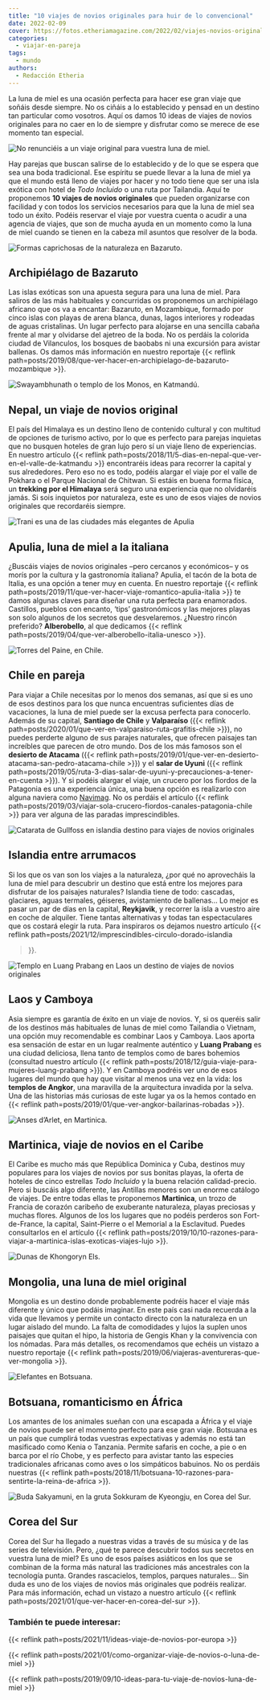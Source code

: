 ```yaml
---
title: "10 viajes de novios originales para huir de lo convencional"
date: 2022-02-09
cover: https://fotos.etheriamagazine.com/2022/02/viajes-novios-originales-pareja.jpg
categories: 
  - viajar-en-pareja
tags: 
  - mundo
authors: 
  - Redacción Etheria
---
```


La luna de miel es una ocasión perfecta para hacer ese gran viaje que soñáis desde siempre. No os ciñáis a lo establecido y pensad en un destino tan particular como vosotros. Aquí os damos 10 ideas de viajes de novios originales para no caer en lo de siempre y disfrutar como se merece de ese momento tan especial.

![No renunciéis a un viaje original para vuestra luna de miel.](https://fotos.etheriamagazine.com/2022/02/viajes-novios-originales-pareja.jpg "No renunciéis a un viaje original para vuestra luna de miel.")

Hay parejas que buscan salirse de lo establecido y de lo que se espera que sea una boda 
tradicional. Ese espíritu se puede llevar a la luna de miel ya que el mundo está lleno 
de viajes por hacer y no todo tiene que ser una isla exótica con hotel de _Todo 
Incluido_ o una ruta por Tailandia. Aquí te proponemos **10 viajes de novios 
originales** que pueden organizarse con facilidad y con todos los servicios necesarios 
para que la luna de miel sea todo un éxito. Podéis reservar el viaje por vuestra cuenta 
o acudir a una agencia de viajes, que son de mucha ayuda en un momento como la luna de 
miel cuando se tienen en la cabeza mil asuntos que resolver de la boda. 

![Formas caprichosas de la naturaleza en Bazaruto.](https://fotos.etheriamagazine.com/2022/02/viajes-novios-originales-Mozambique-bazaruto-colores.jpg "Formas caprichosas de la naturaleza en Bazaruto. © David Santiago")

## Archipiélago de Bazaruto

Las islas exóticas son una apuesta segura para una luna de miel. Para saliros de las más 
habituales y concurridas os proponemos un archipiélago africano que os va a encantar: 
Bazaruto, en Mozambique, formado por cinco islas con playas de arena blanca, dunas, 
lagos interiores y rodeadas de aguas cristalinas. Un lugar perfecto para alojarse en una 
sencilla cabaña frente al mar y olvidarse del ajetreo de la boda. No os perdáis la 
colorida ciudad de Vilanculos, los bosques de baobabs ni una excursión para avistar 
ballenas. Os damos más información en nuestro reportaje {{< reflink 
path=posts/2019/08/que-ver-hacer-en-archipielago-de-bazaruto-mozambique >}}. 

![Swayambhunath o templo de los Monos, en Katmandú.](https://fotos.etheriamagazine.com/2022/02/viajes-novios-originales-Katmandu-nepal.jpg "Swayambhunath o templo de los Monos, en Katmandú. ©P.G.")

## Nepal, un viaje de novios original

El país del Himalaya es un destino lleno de contenido cultural y con multitud de 
opciones de turismo activo, por lo que es perfecto para parejas inquietas que no busquen 
hoteles de gran lujo pero sí un viaje lleno de experiencias. En nuestro artículo {{< 
reflink path=posts/2018/11/5-dias-en-nepal-que-ver-en-el-valle-de-katmandu >}} 
encontraréis ideas para recorrer la capital y sus alrededores. Pero eso no es todo, 
podéis alargar el viaje por el valle de Pokhara o el Parque Nacional de Chitwan. Si 
estáis en buena forma física, un **trekking por el Himalaya** será seguro una 
experiencia que no olvidaréis jamás. Si sois inquietos por naturaleza, este es uno de 
esos viajes de novios originales que recordaréis siempre. 

![Trani es una de las ciudades más elegantes de Apulia](https://fotos.etheriamagazine.com/2022/02/viajes-novios-originales-puglia-trani.jpg "Trani es una de las ciudades más elegantes de Apulia. ©KR")

## Apulia, luna de miel a la italiana

¿Buscáis viajes de novios originales –pero cercanos y económicos– y os morís por la 
cultura y la gastronomía italiana? Apulia, el tacón de la bota de Italia, es una opción 
a tener muy en cuenta. En nuestro reportaje {{< reflink 
path=posts/2019/11/que-ver-hacer-viaje-romantico-apulia-italia >}} te damos algunas 
claves para diseñar una ruta perfecta para enamorados. Castillos, pueblos con encanto, 
‘tips’ gastronómicos y las mejores playas son solo algunos de los secretos que 
desvelaremos. ¿Nuestro rincón preferido? **Alberobello**, al que dedicamos {{< reflink 
path=posts/2019/04/que-ver-alberobello-italia-unesco >}}. 

![Torres del Paine, en Chile.](https://fotos.etheriamagazine.com/2022/02/viajes-novios-originales-chile-glaciares.jpg "Torres del Paine, en Chile.")

## Chile en pareja

Para viajar a Chile necesitas por lo menos dos semanas, así que si es uno de esos 
destinos para los que nunca encuentras suficientes días de vacaciones, la luna de miel 
puede ser la excusa perfecta para conocerlo. Además de su capital, **Santiago de Chile** 
y **Valparaíso** ({{< reflink 
path=posts/2020/01/que-ver-en-valparaiso-ruta-grafitis-chile >}}), no puedes perderte 
alguno de sus parajes naturales, que ofrecen paisajes tan increíbles que parecen de otro 
mundo. Dos de los más famosos son el **desierto de Atacama** ({{< reflink 
path=posts/2019/01/que-ver-en-desierto-atacama-san-pedro-atacama-chile >}}) y el **salar 
de Uyuni** ({{< reflink 
path=posts/2019/05/ruta-3-dias-salar-de-uyuni-y-precauciones-a-tener-en-cuenta >}}). Y 
si podéis alargar el viaje, un crucero por los fiordos de la Patagonia es una 
experiencia única, una buena opción es realizarlo con alguna naviera como 
[Navimag](https://www.navimag.com/es/explora-la-patagonia-en-ferry-navimag). No os 
perdáis el artículo {{< reflink 
path=posts/2019/03/viajar-sola-crucero-fiordos-canales-patagonia-chile >}} para ver 
alguna de las paradas imprescindibles. 

![Catarata de Gullfoss en islandia destino para viajes de novios originales](https://fotos.etheriamagazine.com/2022/02/viajes-novios-originales-gullfoss-catarata-islandia.jpg "Catarata de Gullfoss, en Islandia. © Khamkéo Vilaysing")

## Islandia entre arrumacos

Si los que os van son los viajes a la naturaleza, ¿por qué no aprovecháis la luna de 
miel para descubrir un destino que está entre los mejores para disfrutar de los paisajes 
naturales? Islandia tiene de todo: cascadas, glaciares, aguas termales, géiseres, 
avistamiento de ballenas… Lo mejor es pasar un par de días en la capital, **Reykjavik**, 
y recorrer la isla a vuestro aire en coche de alquiler. Tiene tantas alternativas y 
todas tan espectaculares que os costará elegir la ruta. Para inspiraros os dejamos 
nuestro artículo {{< reflink path=posts/2021/12/imprescindibles-circulo-dorado-islandia 
>}}. 

![Templo en Luang Prabang en Laos un destino de viajes de novios originales](https://fotos.etheriamagazine.com/2022/02/viajes-novios-originales-Luang-Prabang-palacio-real.jpg "Templo en Luang Prabang, en Laos.")

## Laos y Camboya

Asia siempre es garantía de éxito en un viaje de novios. Y, si os queréis salir de los 
destinos más habituales de lunas de miel como Tailandia o Vietnam, una opción muy 
recomendable es combinar Laos y Camboya. Laos aporta esa sensación de estar en un lugar 
realmente auténtico y **Luang Prabang** es una ciudad deliciosa, llena tanto de templos 
como de bares bohemios (consultad nuestro artículo {{< reflink 
path=posts/2018/12/guia-viaje-para-mujeres-luang-prabang >}}). Y en Camboya podréis ver 
uno de esos lugares del mundo que hay que visitar al menos una vez en la vida: los 
**templos de Angkor**, una maravilla de la arquitectura invadida por la selva. Una de 
las historias más curiosas de este lugar ya os la hemos contado en {{< reflink 
path=posts/2019/01/que-ver-angkor-bailarinas-robadas >}}. 

![Anses d’Arlet, en Martinica.](https://fotos.etheriamagazine.com/2022/02/viajes-novios-originales-Martinica-Anses-dArlet.jpg "Anses d’Arlet, en Martinica. © Félix Lorenzo")

## Martinica, viaje de novios en el Caribe

El Caribe es mucho más que República Dominica y Cuba, destinos muy populares para los 
viajes de novios por sus bonitas playas, la oferta de hoteles de cinco estrellas _Todo 
Incluido_ y la buena relación calidad-precio. Pero si buscáis algo diferente, las 
Antillas menores son un enorme catálogo de viajes. De entre todas ellas te proponemos 
**Martinica**, un trozo de Francia de corazón caribeño de exuberante naturaleza, playas 
preciosas y muchas flores. Algunos de los los lugares que no podéis perderos son 
Fort-de-France, la capital, Saint-Pierre o el Memorial a la Esclavitud. Puedes 
consultarlos en el artículo {{< reflink 
path=posts/2019/10/10-razones-para-viajar-a-martinica-islas-exoticas-viajes-lujo >}}. 

![Dunas de Khongoryn Els.](https://fotos.etheriamagazine.com/2022/02/viajes-novios-originales-mongolia-dunas-desierto.jpg "Dunas de Khongoryn Els. © David Santiago.")

## Mongolia, una luna de miel original

Mongolia es un destino donde probablemente podréis hacer el viaje más diferente y único 
que podáis imaginar. En este país casi nada recuerda a la vida que llevamos y permite un 
contacto directo con la naturaleza en un lugar aislado del mundo. La falta de 
comodidades y lujos la suplen unos paisajes que quitan el hipo, la historia de Gengis 
Khan y la convivencia con los nómadas. Para más detalles, os recomendamos que echéis un 
vistazo a nuestro reportaje {{< reflink 
path=posts/2019/06/viajeras-aventureras-que-ver-mongolia >}}. 

![Elefantes en Botsuana.](https://fotos.etheriamagazine.com/2022/02/viajes-novios-originales-Bostsuana-elefantes.jpg "Elefantes en Botsuana.")

## Botsuana, romanticismo en África

Los amantes de los animales sueñan con una escapada a África y el viaje de novios puede 
ser el momento perfecto para ese gran viaje. Botsuana es un país que cumplirá todas 
vuestras expectativas y además no está tan masificado como Kenia o Tanzania. Permite 
safaris en coche, a pie o en barca por el río Chobe, y es perfecto para avistar tanto 
las especies tradicionales africanas como aves o los simpáticos babuinos. No os perdáis 
nuestras {{< reflink 
path=posts/2018/11/botsuana-10-razones-para-sentirte-la-reina-de-africa >}}. 

![Buda Sakyamuni, en la gruta Sokkuram de Kyeongju, en Corea del Sur.](https://fotos.etheriamagazine.com/2022/02/viajes-novios-originales-corea-sur-Kyeongju-Gruta-Sokkuram.jpg "Buda Sakyamuni, en la gruta Sokkuram de Kyeongju, en Corea del Sur. © KTO")

## Corea del Sur

Corea del Sur ha llegado a nuestras vidas a través de su música y de las series de 
televisión. Pero, ¿qué te parece descubrir todos sus secretos en vuestra luna de miel? 
Es uno de esos países asiáticos en los que se combinan de la forma más natural las 
tradiciones más ancestrales con la tecnología punta. Grandes rascacielos, templos, 
parques naturales… Sin duda es uno de los viajes de novios más originales que podréis 
realizar. Para más información, echad un vistazo a nuestro artículo {{< reflink 
path=posts/2021/01/que-ver-hacer-en-corea-del-sur >}}. 

### También te puede interesar:

{{< reflink path=posts/2021/11/ideas-viaje-de-novios-por-europa >}} 

{{< reflink path=posts/2021/01/como-organizar-viaje-de-novios-o-luna-de-miel >}} 

{{< reflink path=posts/2019/09/10-ideas-para-tu-viaje-de-novios-luna-de-miel >}}
